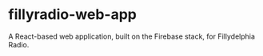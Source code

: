 # fillyradio-web-app
A React-based web application, built on the Firebase stack, for Fillydelphia Radio.
